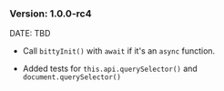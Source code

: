 ### Version: 1.0.0-rc4

DATE: TBD

- Call `bittyInit()` with `await`
if it's an `async` function. 

- Added tests for `this.api.querySelector()`
and `document.querySelector()`



